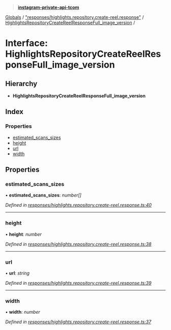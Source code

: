 > **[instagram-private-api-tcom](../README.md)**

[Globals](../README.md) / ["responses/highlights.repository.create-reel.response"](../modules/_responses_highlights_repository_create_reel_response_.md) / [HighlightsRepositoryCreateReelResponseFull_image_version](_responses_highlights_repository_create_reel_response_.highlightsrepositorycreatereelresponsefull_image_version.md) /

# Interface: HighlightsRepositoryCreateReelResponseFull_image_version

## Hierarchy

* **HighlightsRepositoryCreateReelResponseFull_image_version**

## Index

### Properties

* [estimated_scans_sizes](_responses_highlights_repository_create_reel_response_.highlightsrepositorycreatereelresponsefull_image_version.md#estimated_scans_sizes)
* [height](_responses_highlights_repository_create_reel_response_.highlightsrepositorycreatereelresponsefull_image_version.md#height)
* [url](_responses_highlights_repository_create_reel_response_.highlightsrepositorycreatereelresponsefull_image_version.md#url)
* [width](_responses_highlights_repository_create_reel_response_.highlightsrepositorycreatereelresponsefull_image_version.md#width)

## Properties

###  estimated_scans_sizes

• **estimated_scans_sizes**: *number[]*

*Defined in [responses/highlights.repository.create-reel.response.ts:40](https://github.com/cuonglnhust/instagram-private-api-tcom/blob/3e16058/src/responses/highlights.repository.create-reel.response.ts#L40)*

___

###  height

• **height**: *number*

*Defined in [responses/highlights.repository.create-reel.response.ts:38](https://github.com/cuonglnhust/instagram-private-api-tcom/blob/3e16058/src/responses/highlights.repository.create-reel.response.ts#L38)*

___

###  url

• **url**: *string*

*Defined in [responses/highlights.repository.create-reel.response.ts:39](https://github.com/cuonglnhust/instagram-private-api-tcom/blob/3e16058/src/responses/highlights.repository.create-reel.response.ts#L39)*

___

###  width

• **width**: *number*

*Defined in [responses/highlights.repository.create-reel.response.ts:37](https://github.com/cuonglnhust/instagram-private-api-tcom/blob/3e16058/src/responses/highlights.repository.create-reel.response.ts#L37)*